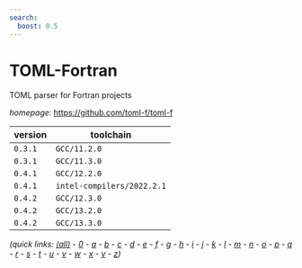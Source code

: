 ```yaml
---
search:
  boost: 0.5
---
```

# TOML-Fortran

TOML parser for Fortran projects

*homepage*: <https://github.com/toml-f/toml-f>

version | toolchain
--------|----------
``0.3.1`` | ``GCC/11.2.0``
``0.3.1`` | ``GCC/11.3.0``
``0.4.1`` | ``GCC/12.2.0``
``0.4.1`` | ``intel-compilers/2022.2.1``
``0.4.2`` | ``GCC/12.3.0``
``0.4.2`` | ``GCC/13.2.0``
``0.4.2`` | ``GCC/13.3.0``


*(quick links: [(all)](../index.md) - [0](../0/index.md) - [a](../a/index.md) - [b](../b/index.md) - [c](../c/index.md) - [d](../d/index.md) - [e](../e/index.md) - [f](../f/index.md) - [g](../g/index.md) - [h](../h/index.md) - [i](../i/index.md) - [j](../j/index.md) - [k](../k/index.md) - [l](../l/index.md) - [m](../m/index.md) - [n](../n/index.md) - [o](../o/index.md) - [p](../p/index.md) - [q](../q/index.md) - [r](../r/index.md) - [s](../s/index.md) - [t](../t/index.md) - [u](../u/index.md) - [v](../v/index.md) - [w](../w/index.md) - [x](../x/index.md) - [y](../y/index.md) - [z](../z/index.md))*

